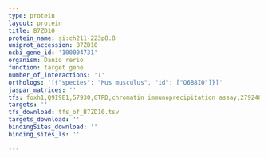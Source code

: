 ```yaml
---
type: protein
layout: protein
title: B7ZD10
protein_name: si:ch211-223p8.8
uniprot_accession: B7ZD10
ncbi_gene_id: '100004731'
organism: Danio rerio
function: target gene
number_of_interactions: '1'
orthologs: '[{"species": "Mus musculus", "id": ["Q6B8I0"]}]'
jaspar_matrices: ''
tfs: foxh1,Q9I9E1,57930,GTRD,chromatin immunoprecipitation assay,27924024%5Buid%5D,No
targets: ''
tfs_download: tfs_of_B7ZD10.tsv
targets_download: ''
bindingSites_download: ''
binding_sites_ls: ''

---
```

